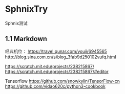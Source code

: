 # SphnixTry
Sphnix测试

## 1.1 Markdown



经典机位：
https://travel.qunar.com/youji/6945565
http://blog.sina.com.cn/s/blog_3fab9d250102vufq.html



https://scratch.mit.edu/projects/238215867/
https://scratch.mit.edu/projects/238215867/#editor



Tensorflow
https://github.com/snowkylin/TensorFlow-cn
https://github.com/yidao620c/python3-cookbook


